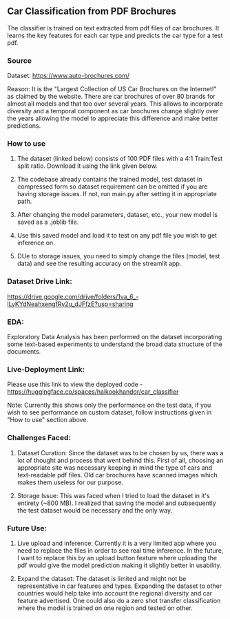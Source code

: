 ## Car Classification from PDF Brochures
The classifier is trained on text extracted from pdf files of car brochures. It learns the key features for each car type and predicts the car type for a test pdf. 

### Source
Dataset: https://www.auto-brochures.com/

Reason: It is the "Largest Collection of US Car Brochures on the Internet!" as claimed by the website. There are car brochures of over 80 brands for almost all models and that too over several years. This allows to incorporate diversity and a temporal component as car brochures change slightly over the years allowing the model to appreciate this difference and make better predictions. 

### How to use
1. The dataset (linked below) consists of 100 PDF files with a 4:1 Train:Test split ratio. Download it using the link given below.

2. The codebase already contains the trained model, test dataset in compressed form so dataset requirement can be omitted if you are having storage issues. If not, run main.py after setting it in appropriate path.

3. After changing the model parameters, dataset, etc., your new model is saved as a .joblib file.

4. Use this saved model and load it to test on any pdf file you wish to get inference on. 

5. DUe to storage issues, you need to simply change the files (model, test data) and see the resulting accuracy on the streamlit app.

### Dataset Drive Link:
https://drive.google.com/drive/folders/1va_6_-lLyKYdNeahxengfRy2u_dJFfzE?usp=sharing

### EDA:
Exploratory Data Analysis has been performed on the dataset incorporating some text-based experiments to understand the broad data structure of the documents. 

### Live-Deployment Link:
Please use this link to view the deployed code - https://huggingface.co/spaces/haikookhandor/car_classifier 

Note: Currently this shows only the performance on the test data, if you wish to see performance on custom dataset, follow instructions given in "How to use" section above. 

### Challenges Faced:
1. Dataset Curation: Since the dataset was to be chosen by us, there was a lot of thought and process that went behind this. First of all, choosing an appropriate site was necessary keeping in mind the type of cars and text-readable pdf files. Old car brochures have scanned images which makes them useless for our purpose.

2. Storage Issue: This was faced when I tried to load the dataset in it's entirety (~800 MB). I realized that saving the model and subsequently the test dataset would be necessary and the only way.

### Future Use:
1. Live upload and inference: Currently it is a very limited app where you need to replace the files in order to see real time inference. In the future, I want to replace this by an upload button feature where uploading the pdf would give the model prediction making it slightly better in usability.

2. Expand the dataset: The dataset is limited and might not be representative in car features and types. Expanding the dataset to other countries would help take into account the regional diversity and car feature advertised. One could also do a zero shot transfer classification where the model is trained on one region and tested on other. 


